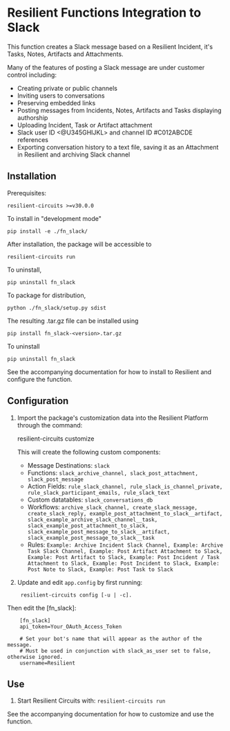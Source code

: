 # Resilient Functions Integration to Slack

This function creates a Slack message based on a Resilient Incident, it's Tasks, Notes, Artifacts and Attachments.

Many of the features of posting a Slack message are under customer control including:
- Creating private or public channels
- Inviting users to conversations
- Preserving embedded links
- Posting messages from Incidents, Notes, Artifacts and Tasks displaying authorship
- Uploading Incident, Task or Artifact attachment
- Slack user ID <@U345GHIJKL> and channel ID #C012ABCDE references
- Exporting conversation history to a text file, saving it as an Attachment in Resilient and archiving Slack channel

## Installation

Prerequisites:

    resilient-circuits >=v30.0.0

To install in "development mode"

    pip install -e ./fn_slack/

After installation, the package will be accessible to 
    
    resilient-circuits run

To uninstall,

    pip uninstall fn_slack

To package for distribution,

    python ./fn_slack/setup.py sdist

The resulting .tar.gz file can be installed using

    pip install fn_slack-<version>.tar.gz
    
To uninstall

    pip uninstall fn_slack
    
See the accompanying documentation for how to install to Resilient and configure the function.
    
## Configuration

1. Import the package's customization data into the Resilient Platform through the command:

    resilient-circuits customize

	This will create the following custom components:
	* Message Destinations: `slack`
	* Functions: `slack_archive_channel, slack_post_attachment, slack_post_message`
	* Action Fields: `rule_slack_channel, rule_slack_is_channel_private, rule_slack_participant_emails, rule_slack_text`
	* Custom datatables: `slack_conversations_db`
	* Workflows: `archive_slack_channel, create_slack_message, create_slack_reply, example_post_attachment_to_slack__artifact, slack_example_archive_slack_channel__task, slack_example_post_attachment_to_slack, slack_example_post_message_to_slack__artifact, slack_example_post_message_to_slack__task`
	* Rules: `Example: Archive Incident Slack Channel, Example: Archive Task Slack Channel, Example: Post Artifact Attachment to Slack, Example: Post Artifact to Slack, Example: Post Incident / Task Attachment to Slack, Example: Post Incident to Slack, Example: Post Note to Slack, Example: Post Task to Slack`                  

2. Update and edit `app.config` by first running:

		resilient-circuits config [-u | -c]. 
		
Then edit the [fn_slack]:

```
    [fn_slack]
    api_token=Your_OAuth_Access_Token
    
    # Set your bot's name that will appear as the author of the message. 
    # Must be used in conjunction with slack_as_user set to false, otherwise ignored.
    username=Resilient
```

## Use

1. Start Resilient Circuits with: `resilient-circuits run`

See the accompanying documentation for how to customize and use the function.